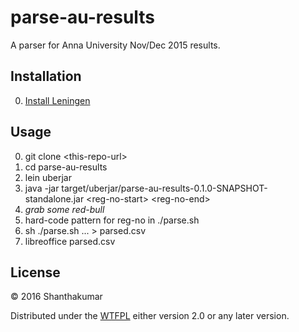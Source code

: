 # parse-au-results

A parser for Anna University Nov/Dec 2015 results.

## Installation

0. [Install Leningen](http://leiningen.org/)

## Usage

0. git clone \<this-repo-url\>
1. cd parse-au-results
3. lein uberjar
4. java -jar target/uberjar/parse-au-results-0.1.0-SNAPSHOT-standalone.jar \<reg-no-start\> \<reg-no-end\>
5. *grab some red-bull*
6. hard-code pattern for reg-no in ./parse.sh
7. sh ./parse.sh <SUB-CODE1> <SUB-CODE2> ... <SUB-CODEN> > parsed.csv
8. libreoffice parsed.csv

## License

© 2016 Shanthakumar

Distributed under the [WTFPL](http://www.wtfpl.net/txt/copying/)
either version 2.0 or any later version.
